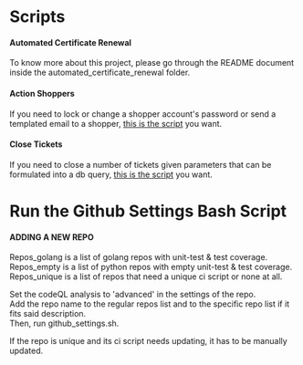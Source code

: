 # Scripts

#### Automated Certificate Renewal
To know more about this project, please go through the README document inside the automated_certificate_renewal folder.

#### Action Shoppers
If you need to lock or change a shopper account's password or send a templated email to a shopper, [this is the script](action_shoppers) you want.

#### Close Tickets
If you need to close a number of tickets given parameters that can be formulated into a db query, [this is the script](close_tickets) you want.

# Run the Github Settings Bash Script
#### ADDING A NEW REPO
Repos_golang is a list of golang repos with unit-test & test coverage. \
Repos_empty is a list of python repos with empty unit-test & test coverage. \
Repos_unique is a list of repos that need a unique ci script or none at all.

Set the codeQL analysis to 'advanced' in the settings of the repo. \
Add the repo name to the regular repos list and to the specific repo list if it fits said description. \
Then, run github_settings.sh. 

If the repo is unique and its ci script needs updating, it has to be manually updated.